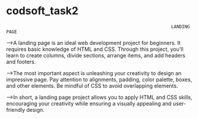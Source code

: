 # codsoft_task2

                                                                  LANDING PAGE
                                                                  
-->A landing page is an ideal web development project for beginners. It requires basic
knowledge of HTML and CSS. Through this project, you'll learn to create columns, divide
sections, arrange items, and add headers and footers. 

-->The most important aspect is unleashing your creativity to design an impressive page. Pay attention to alignments,
padding, color palette, boxes, and other elements. Be mindful of CSS to avoid overlapping elements.

-->In short, a landing page project allows you to apply HTML and CSS skills,
encouraging your creativity while ensuring a visually appealing and user-friendly design.

